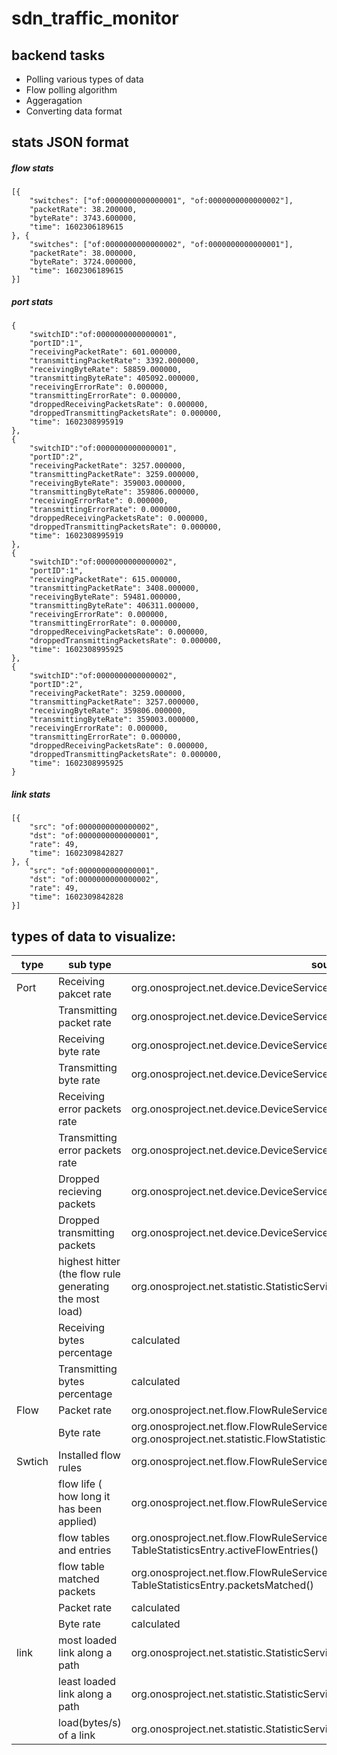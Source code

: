 # sdn_traffic_monitor

## backend tasks
* Polling various types of data
* Flow polling algorithm
* Aggeragation
* Converting data format

## stats JSON format

##### flow stats
```
[{
	"switches": ["of:0000000000000001", "of:0000000000000002"],
	"packetRate": 38.200000,
	"byteRate": 3743.600000,
	"time": 1602306189615
}, {
	"switches": ["of:0000000000000002", "of:0000000000000001"],
	"packetRate": 38.000000,
	"byteRate": 3724.000000,
	"time": 1602306189615
}]
```
##### port stats
```
{
	"switchID":"of:0000000000000001",
	"portID":1",
	"receivingPacketRate": 601.000000,
	"transmittingPacketRate": 3392.000000,
	"receivingByteRate": 58859.000000,
	"transmittingByteRate": 405092.000000,
	"receivingErrorRate": 0.000000,
	"transmittingErrorRate": 0.000000,
	"droppedReceivingPacketsRate": 0.000000,
	"droppedTransmittingPacketsRate": 0.000000,
	"time": 1602308995919
},
{
	"switchID":"of:0000000000000001",
	"portID":2",
	"receivingPacketRate": 3257.000000,
	"transmittingPacketRate": 3259.000000,
	"receivingByteRate": 359003.000000,
	"transmittingByteRate": 359806.000000,
	"receivingErrorRate": 0.000000,
	"transmittingErrorRate": 0.000000,
	"droppedReceivingPacketsRate": 0.000000,
	"droppedTransmittingPacketsRate": 0.000000,
	"time": 1602308995919
},
{
	"switchID":"of:0000000000000002",
	"portID":1",
	"receivingPacketRate": 615.000000,
	"transmittingPacketRate": 3408.000000,
	"receivingByteRate": 59481.000000,
	"transmittingByteRate": 406311.000000,
	"receivingErrorRate": 0.000000,
	"transmittingErrorRate": 0.000000,
	"droppedReceivingPacketsRate": 0.000000,
	"droppedTransmittingPacketsRate": 0.000000,
	"time": 1602308995925
},
{
	"switchID":"of:0000000000000002",
	"portID":2",
	"receivingPacketRate": 3259.000000,
	"transmittingPacketRate": 3257.000000,
	"receivingByteRate": 359806.000000,
	"transmittingByteRate": 359003.000000,
	"receivingErrorRate": 0.000000,
	"transmittingErrorRate": 0.000000,
	"droppedReceivingPacketsRate": 0.000000,
	"droppedTransmittingPacketsRate": 0.000000,
	"time": 1602308995925
}    
```
##### link stats
```
[{
	"src": "of:0000000000000002",
	"dst": "of:0000000000000001",
	"rate": 49,
	"time": 1602309842827
}, {
	"src": "of:0000000000000001",
	"dst": "of:0000000000000002",
	"rate": 49,
	"time": 1602309842828
}]
```

## types of data to visualize:
| type |  sub type                |  source |
| ---- | ------------------------ | ------------------------------------------------------------ |
| Port | Receiving pakcet rate    |org.onosproject.net.device.DeviceService.getStatisticsForPort.packetsReceived()  |
|      | Transmitting packet rate |  org.onosproject.net.device.DeviceService.getStatisticsForPort.packetsSent()  |
|      | Receiving byte rate |   org.onosproject.net.device.DeviceService.getStatisticsForPort.bytesReceived()   |
|      | Transmitting byte rate  |  org.onosproject.net.device.DeviceService.getStatisticsForPort.bytesSent()   |
|      | Receiving error packets rate  |  org.onosproject.net.device.DeviceService.getStatisticsForPort.packetsRxErrors()   |
|      | Transmitting error packets rate  | org.onosproject.net.device.DeviceService.getStatisticsForPort.packetsTxErrors() |
|      | Dropped recieving packets | org.onosproject.net.device.DeviceService.getStatisticsForPort.packetsRxDropped() |
|      | Dropped transmitting packets | org.onosproject.net.device.DeviceService.getStatisticsForPort.packetsTxDropped() |
|      | highest hitter (the flow rule generating the most load) | org.onosproject.net.statistic.StatisticService.highestHitter() |
|      | Receiving bytes percentage |  calculated  |
|      | Transmitting bytes percentage | calculated |
| Flow | Packet rate | org.onosproject.net.flow.FlowRuleService.getFlowEntries(), FlowEntry.packets()|
|      | Byte rate | org.onosproject.net.flow.FlowRuleService.getFlowEntries(), FlowEntry.packets(), org.onosproject.net.statistic.FlowStatisticService.loadAllByType() |
|Swtich| Installed flow rules | org.onosproject.net.flow.FlowRuleService.getFlowEntries() | 
|      | flow life ( how long it has been applied) | org.onosproject.net.flow.FlowRuleService.getFlowEntries(), FlowEntry.life() |
|      | flow tables and entries    |org.onosproject.net.flow.FlowRuleService.getFlowTableStatistics(), TableStatisticsEntry.activeFlowEntries()|
|      | flow table matched packets |org.onosproject.net.flow.FlowRuleService.getFlowTableStatistics(), TableStatisticsEntry.packetsMatched() |
|      | Packet rate |calculated |
|      | Byte rate   |calculated |
| link | most loaded link along a path | org.onosproject.net.statistic.StatisticService.max() |
|      | least loaded link along a path | org.onosproject.net.statistic.StatisticService.min() |
|      | load(bytes/s) of a link | org.onosproject.net.statistic.StatisticService.load() |
